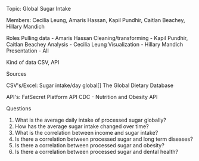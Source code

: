 Topic: Global Sugar Intake 

Members: Cecilia Leung, Amaris Hassan, Kapil Pundhir, Caitlan Beachey, Hillary Mandich

Roles
Pulling data - Amaris Hassan
Cleaning/transforming - Kapil Pundhir, Caitlan Beachey
Analysis - Cecilia Leung
Visualization - Hillary Mandich
Presentation  - All
 
Kind of data
CSV, API
 
Sources

CSV's/Excel:
Sugar intake/day global[]
The Global Dietary Database 

API's:
FatSecret Platform API
CDC - Nutrition and Obesity API
 
Questions

1. What is the average daily intake of processed sugar globally?
2. How has the average sugar intake changed over time?
3. What is the correlation between income and sugar intake?
4. Is there a correlation between processed sugar and long term diseases? 
5. Is there a correlation between processed sugar and obesity? 
6. Is there a correlation between processed sugar and dental health? 